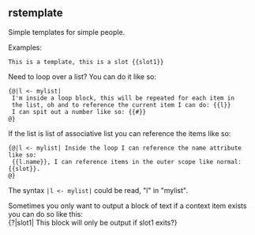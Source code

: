rstemplate
----------

Simple templates for simple people.


Examples:

    This is a template, this is a slot {{slot1}}
    
Need to loop over a list? You can do it like so:
    
    {@|l <- mylist| 
     I'm inside a loop block, this will be repeated for each item in
     the list, oh and to reference the current item I can do: {{l}}
     I can spit out a number like so: {{#}} 
    @}
    
If the list is list of associative list you can reference the items like so:

    {@|l <- mylist| Inside the loop I can reference the name attribute like so:
     {{l.name}}, I can reference items in the outer scope like normal: {{slot}}.
    @}
    
The syntax `|l <- mylist|` could be read, "l" in "mylist".
    
Sometimes you only want to output a block of text if a context item exists you can do so like this:  
    {?|slot1| This block will only be output if slot1 exits?}
    

    
    
    
